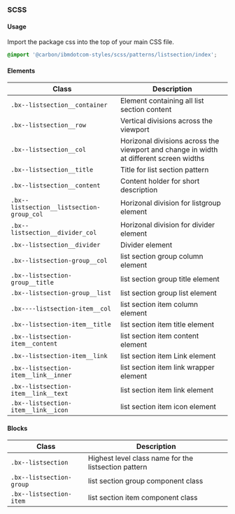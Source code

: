 ### SCSS

#### Usage

Import the package css into the top of your main CSS file.

```css
@import '@carbon/ibmdotcom-styles/scss/patterns/listsection/index';
```

#### Elements

| Class                                     | Description                                                                            |
| ----------------------------------------- | -------------------------------------------------------------------------------------- |
| `.bx--listsection__container`             | Element containing all list section content                                            |
| `.bx--listsection__row`                   | Vertical divisions across the viewport                                                 |
| `.bx--listsection__col`                   | Horizonal divisions across the viewport and change in width at different screen widths |
| `.bx--listsection__title`                 | Title for list section pattern                                                         |
| `.bx--listsection__content`               | Content holder for short description                                                   |
| `.bx--listsection__listsection-group_col` | Horizonal division for listgroup element                                               |
| `.bx--listsection__divider_col`           | Horizonal division for divider element                                                 |
| `.bx--listsection__divider`               | Divider element                                                                        |
| `.bx--listsection-group__col`             | list section group column element                                                      |
| `.bx--listsection-group__title`           | list section group title element                                                       |
| `.bx--listsection-group__list`            | list section group list element                                                        |
| `.bx----listsection-item__col`            | list section item column element                                                       |
| `.bx--listsection-item__title`            | list section item title element                                                        |
| `.bx--listsection-item__content`          | list section item content element                                                      |
| `.bx--listsection-item__link`             | list section item Link element                                                         |
| `.bx--listsection-item__link__inner`      | list section item link wrapper element                                                 |
| `.bx--listsection-item__link__text`       | list section item link element                                                         |
| `.bx--listsection-item__link__icon`       | list section item icon element                                                         |

#### Blocks

| Class                    | Description                                          |
| ------------------------ | ---------------------------------------------------- |
| `.bx--listsection`       | Highest level class name for the listsection pattern |
| `.bx--listsection-group` | list section group component class                   |
| `.bx--listsection-item`  | list section item component class                    |
